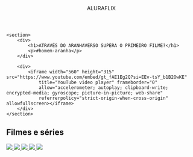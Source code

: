 
<head>
    <link rel="stylesheet" href="styles.css">
    <title>Aluraflix</title>
</head>

<body>
    <header>ALURAFLIX</header>

    <section>
        <div>
            <h1>ATRAVÉS DO ARANHAVERSO SUPERA O PRIMEIRO FILME?</h1>
            <p>#homem-aranha</p>
        </div>

        <div>
            <iframe width="560" height="315" src="https://www.youtube.com/embed/gt_fAE1Eg2Q?si=EEv-tsY_b1B2OwKE"
                title="YouTube video player" frameborder="0"
                allow="accelerometer; autoplay; clipboard-write; encrypted-media; gyroscope; picture-in-picture; web-share"
                referrerpolicy="strict-origin-when-cross-origin" allowfullscreen></iframe>
        </div>
    </section>
    
   <section class="categoria">
         <h2>Filmes e séries</h2>
         <div class="categoria-videos">
             <a href="https://www.youtube.com/watch?v=cs15QqG6Gjc">
                 <img src="https://img.youtube.com/vi/cs15QqG6Gjc/maxresdefault.jpg" />
             </a>
             <a href="https://www.youtube.com/watch?v=nCmIwcycUJ8">
                 <img src="https://img.youtube.com/vi/nCmIwcycUJ8/maxresdefault.jpg" />
             </a>
             <a href="https://www.youtube.com/watch?v=FvRmEapoHRc">
                 <img src="https://img.youtube.com/vi/FvRmEapoHRc/maxresdefault.jpg" />
             </a>
             <a href="https://www.youtube.com/watch?v=Ipkw_hWW-Hw">
                 <img src="https://img.youtube.com/vi/Ipkw_hWW-Hw/maxresdefault.jpg" />
             </a>
             <a href="https://www.youtube.com/watch?v=d4DzMNGoyis">
                 <img src="https://img.youtube.com/vi/d4DzMNGoyis/maxresdefault.jpg" />
             </a>
        </div>
    </section>

</body>

</html>
